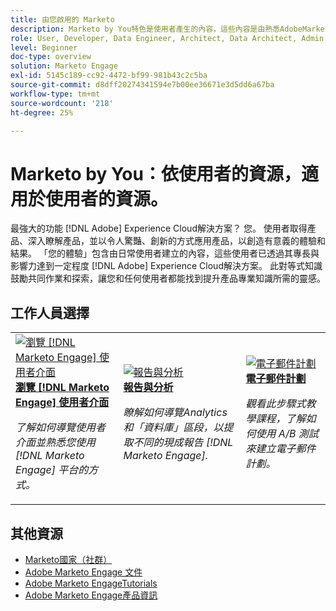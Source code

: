 ```yaml
---
title: 由您啟用的 Marketo
description: Marketo by You特色是使用者產生的內容，這些內容是由熟悉AdobeMarketo並擁有一定專業水準和影響力的日常使用者所建立。
role: User, Developer, Data Engineer, Architect, Data Architect, Admin, Leader
level: Beginner
doc-type: overview
solution: Marketo Engage
exl-id: 5145c189-cc92-4472-bf99-981b43c2c5ba
source-git-commit: d8dff20274341594e7b00ee36671e3d5dd6a67ba
workflow-type: tm+mt
source-wordcount: '218'
ht-degree: 25%

---
```


# Marketo by You：依使用者的資源，適用於使用者的資源。

最強大的功能 [!DNL Adobe] Experience Cloud解決方案？ 您。 使用者取得產品、深入瞭解產品，並以令人驚豔、創新的方式應用產品，以創造有意義的體驗和結果。 「您的體驗」包含由日常使用者建立的內容，這些使用者已透過其專長與影響力達到一定程度 [!DNL Adobe] Experience Cloud解決方案。 此對等式知識鼓勵共同作業和探索，讓您和任何使用者都能找到提升產品專業知識所需的靈感。

<div id="recs-overview-body-1"></div>
<div id="recs-overview-body-2"></div>
<div id="recs-overview-body-3"></div>
<div id="recs-overview-body-4"></div>
<div id="recs-overview-body-5"></div>
<div id="recs-overview-body-6"></div>

<div id="staff-picks-section">

## 工作人員選擇

<table>
<tr>
  <td>
    <a href="/help/marketo/fundamentals/ui-navigation.md">
      <img alt="瀏覽 [!DNL Marketo Engage] 使用者介面" src="https://video.tv.adobe.com/v/3419131?format=jpeg" />
    </a>
    <div>
      <a href="/help/marketo/fundamentals/ui-navigation.md">
    <strong>瀏覽 [!DNL Marketo Engage] 使用者介面</strong>
    </a>
    </div>
    <p>
    <em>了解如何導覽使用者介面並熟悉您使用 [!DNL Marketo Engage] 平台的方式。</em>
    <p>
  </td>
  <td>
    <a href="/help/marketo/reporting/reporting-and-analytics.md">
      <img alt="報告與分析" src="https://video.tv.adobe.com/v/3419295?format=jpeg" />
    </a>
    <div>
      <a href="/help/marketo/reporting/reporting-and-analytics.md">
    <strong>報告與分析</strong>
    </a>
    </div>
    <p>
    <em>瞭解如何導覽Analytics和「資料庫」區段，以提取不同的現成報告 [!DNL Marketo Engage].</em>
    <p>
  </td>
  <td>
    <a href="/help/marketo/programs/email-programs.md">
      <img alt="電子郵件計劃" src="https://video.tv.adobe.com/v/3419440?format=jpeg" />
    </a>
    <div>
      <a href="/help/marketo/programs/email-programs.md">
    <strong>電子郵件計劃</strong>
    </a>
    </div>
    <p>
    <em>觀看此步驟式教學課程，了解如何使用 A/B 測試來建立電子郵件計劃。</em>
    <p>
  </td>
</tr>
</table>

</div>

## 其他資源

* [Marketo國家（社群）](https://nation.marketo.com/)
* [Adobe Marketo Engage 文件](https://experienceleague.adobe.com/docs/marketo-engage.html)
* [Adobe Marketo EngageTutorials](https://experienceleague.adobe.com/docs/marketo-learn/tutorials/overview.html)
* [Adobe Marketo Engage產品資訊](https://business.adobe.com/products/marketo/adobe-marketo.html)
